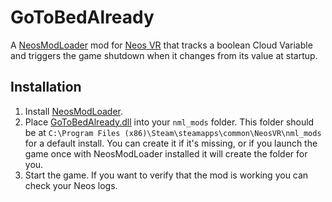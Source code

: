 # GoToBedAlready

A [NeosModLoader](https://github.com/zkxs/NeosModLoader) mod for [Neos VR](https://neos.com/) that tracks a boolean Cloud Variable and triggers the game shutdown when it changes from its value at startup.
## Installation
1. Install [NeosModLoader](https://github.com/zkxs/NeosModLoader).
1. Place [GoToBedAlready.dll](https://github.com/zkxs/GoToBedAlready/releases/latest/download/GoToBedAlready.dll) into your `nml_mods` folder. This folder should be at `C:\Program Files (x86)\Steam\steamapps\common\NeosVR\nml_mods` for a default install. You can create it if it's missing, or if you launch the game once with NeosModLoader installed it will create the folder for you.
1. Start the game. If you want to verify that the mod is working you can check your Neos logs.
